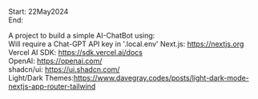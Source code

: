 Start: 22May2024 </br>
End:</br>

A project to build a simple AI-ChatBot using:</br>
Will require a Chat-GPT API key in '.local.env'
Next.js: https://nextjs.org</br>
Vercel AI SDK: https://sdk.vercel.ai/docs</br>
OpenAI: https://openai.com/</br>
shadcn/ui: https://ui.shadcn.com/</br>
Light/Dark Themes:https://www.davegray.codes/posts/light-dark-mode-nextjs-app-router-tailwind</br>
